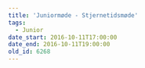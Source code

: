 ```yaml
---
title: 'Juniormøde - Stjernetidsmøde'
tags:
  - Junior
date_start: 2016-10-11T17:00:00
date_end: 2016-10-11T19:00:00
old_id: 6268
---
```

